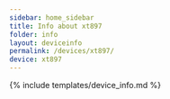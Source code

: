 ```yaml
---
sidebar: home_sidebar
title: Info about xt897
folder: info
layout: deviceinfo
permalink: /devices/xt897/
device: xt897
---
```

{% include templates/device_info.md %}
